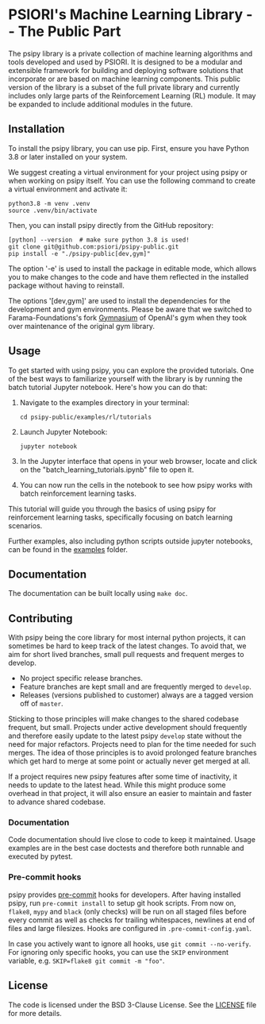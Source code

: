 # PSIORI's Machine Learning Library -- The Public Part

The psipy library is a private collection of machine learning algorithms and tools developed and used by PSIORI. It is designed to be a modular and extensible framework for building and deploying software solutions that incorporate or are based on machine learning components. This public version of the library is a subset of the full private library and currently includes only large parts of the Reinforcement Learning (RL) module. It may be expanded to include additional modules in the future.

## Installation

To install the psipy library, you can use pip. First, ensure you have Python 3.8 or later installed on your system. 

We suggest creating a virtual environment for your project using psipy or when working on psipy itself. You can use the following command to create a virtual environment and activate it:

```Shell
python3.8 -m venv .venv
source .venv/bin/activate
```

Then, you can install psipy directly from the GitHub repository:

```Shell
[python] --version  # make sure python 3.8 is used!
git clone git@github.com:psiori/psipy-public.git
pip install -e "./psipy-public[dev,gym]"
```
The option '-e' is used to install the package in editable mode, which allows you to make changes to the code and have them reflected in the installed package without having to reinstall.

The options '[dev,gym]' are used to install the dependencies for the development and gym environments. Please be aware that we switched to Farama-Foundations's fork [Gymnasium](https://github.com/Farama-Foundation/Gymnasium) of OpenAI's gym when they took over maintenance of the original gym library.


## Usage

To get started with using psipy, you can explore the provided tutorials. One of the best ways to familiarize yourself with the library is by running the batch tutorial Jupyter notebook. Here's how you can do that:

1. Navigate to the examples directory in your terminal:

   ```
   cd psipy-public/examples/rl/tutorials
   ```

2. Launch Jupyter Notebook:

   ```
   jupyter notebook
   ```

3. In the Jupyter interface that opens in your web browser, locate and click on the "batch_learning_tutorials.ipynb" file to open it.

4. You can now run the cells in the notebook to see how psipy works with batch reinforcement learning tasks.

This tutorial will guide you through the basics of using psipy for reinforcement learning tasks, specifically focusing on batch learning scenarios.

Further examples, also including python scripts outside jupyter notebooks, can be found in the [examples](./examples) folder.

## Documentation

The documentation can be built locally using `make doc`.

## Contributing

With psipy being the core library for most internal python projects, it can sometimes be hard to keep track of the latest changes. To avoid that, we aim for short lived branches, small pull requests and frequent merges to develop.

- No project specific release branches.
- Feature branches are kept small and are frequently merged to `develop`.
- Releases (versions published to customer) always are a tagged version off of `master`.

Sticking to those principles will make changes to the shared codebase frequent, but small. Projects under active development should frequently and therefore easily update to the latest psipy `develop` state without the need for major refactors. Projects need to plan for the time needed for such merges. The idea of those principles is to avoid prolonged feature branches which get hard to merge at some point or actually never get merged at all.

If a project requires new psipy features after some time of inactivity, it needs to update to the latest head. While this might produce some overhead in that project, it will also ensure an easier to maintain and faster to advance shared codebase.

### Documentation

Code documentation should live close to code to keep it maintained. Usage examples are in the best case doctests and therefore both runnable and executed by pytest.

### Pre-commit hooks

psipy provides [pre-commit](https://pre-commit.com/) hooks for developers. After having installed psipy, run `pre-commit install` to setup git hook scripts. From now on, `flake8`, `mypy` and `black` (only checks) will be run on all staged files before every commit as well as checks for trailing whitespaces, newlines at end of files and large filesizes. Hooks are configured in `.pre-commit-config.yaml`.

In case you actively want to ignore all hooks, use `git commit --no-verify`. For ignoring only specific hooks, you can use the `SKIP` environment variable, e.g. `SKIP=flake8 git commit -m "foo"`.

## License

The code is licensed under the BSD 3-Clause License. See the [LICENSE](./LICENSE) file for more details.
